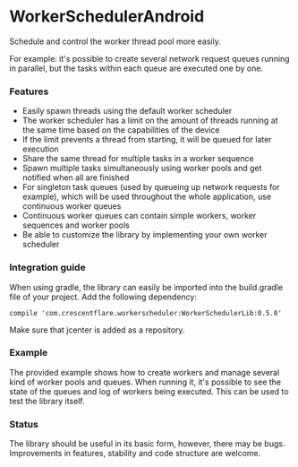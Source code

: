 # WorkerSchedulerAndroid
Schedule and control the worker thread pool more easily.

For example: it's possible to create several network request queues running in parallel, but the tasks within each queue are executed one by one.

### Features
- Easily spawn threads using the default worker scheduler
- The worker scheduler has a limit on the amount of threads running at the same time based on the capabilities of the device
- If the limit prevents a thread from starting, it will be queued for later execution
- Share the same thread for multiple tasks in a worker sequence
- Spawn multiple tasks simultaneously using worker pools and get notified when all are finished
- For singleton task queues (used by queueing up network requests for example), which will be used throughout the whole application, use continuous worker queues
- Continuous worker queues can contain simple workers, worker sequences and worker pools
- Be able to customize the library by implementing your own worker scheduler

### Integration guide
When using gradle, the library can easily be imported into the build.gradle file of your project. Add the following dependency:

    compile 'com.crescentflare.workerscheduler:WorkerSchedulerLib:0.5.0'

Make sure that jcenter is added as a repository.

### Example
The provided example shows how to create workers and manage several kind of worker pools and queues. When running it, it's possible to see the state of the queues and log of workers being executed. This can be used to test the library itself.

### Status
The library should be useful in its basic form, however, there may be bugs. Improvements in features, stability and code structure are welcome.